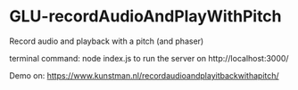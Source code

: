 # GLU-recordAudioAndPlayWithPitch
Record audio and playback with a pitch (and phaser)

terminal command: node index.js
to run the server on http://localhost:3000/

Demo on:
https://www.kunstman.nl/recordaudioandplayitbackwithapitch/

